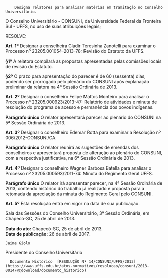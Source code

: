         Designa relatores para analisar matérias em tramitação no Conselho Universitário.  

O Conselho Universitário - CONSUNI, da Universidade Federal da Fronteira Sul - UFFS, no uso de suas atribuições legais;

 RESOLVE:

 **Art. 1º** Designar a conselheira Cladir Teresinha Zanotelli para examinar o Processo nº 23205.001054-2013-78: Revisão do Estatuto da UFFS.

 **§1º** A relatora compilará as propostas apresentadas pelas comissões locais de revisão do Estatuto.

 **§2º** O prazo para apresentação do parecer é de 60 (sessenta) dias, podendo ser prorrogado pelo plenário do CONSUNI após explanação preliminar da relatora na 4ª Sessão Ordinária de 2013.

 **Art. 2º** Designar o conselheiro Felipe Mattos Monteiro para analisar o Processo nº 23205.000923/2013-47: Relatório de atividades e minuta de resolução do programa de acesso e permanência dos povos indígenas.

 **Parágrafo único** O relator apresentará parecer ao plenário do CONSUNI na 5ª Sessão Ordinária de 2013.

 **Art. 3º** Designar o conselheiro Edemar Rotta para examinar a Resolução nº 006/2012-CONSUNI/CA.

 **Parágrafo único** O relator reunirá as sugestões de emendas dos conselheiros e apresentará proposta de alteração ao plenário do CONSUNI, com a respectiva justificativa, na 6ª Sessão Ordinária de 2013.

 **Art. 4º** Designar o conselheiro Wagner Barbosa Batella para analisar o Processo nº 23205.000593/2011-74: Minuta do Regimento Geral UFFS.

 **Parágrafo único** O relator irá apresentar parecer, na 4ª Sessão Ordinária de 2013, contendo histórico do trabalho já realizado e proposta para a retomada da apreciação da minuta do Regimento Geral pelo CONSUNI.

 **Art. 5º** Esta resolução entra em vigor na data de sua publicação.

 Sala das Sessões do Conselho Universitário, 3ª Sessão Ordinária, em Chapecó-SC, 25 de abril de 2013.

   **Data do ato:** Chapecó-SC, 25 de abril de 2013.   
 **Data de publicação:**  26 de abril de 2017. 

    Jaime Giolo   
 Presidente do Conselho Universitário 

      Documento Histórico  [RESOLUÇÃO Nº 14/CONSUNI/UFFS/2013](https://www.uffs.edu.br/atos-normativos/resolucao/consuni/2013-0014/@@download/documento_historico)     
      